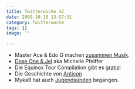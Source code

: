 ```yaml
---
title: Twitterwoche 42
date: 2009-10-18 13:57:31
category: Twitterwoche
tags: []
image: ''

---
```


* Master Ace & Edo G machen [zusammen Musik](http://www.wydublog.com/2009/10/ace-edo-little-young-video.html).
* [Dose One & Jel](http://ugsmag.com/2009/10/dose-one-and-jel-teach-the-kids-to-rap-video/) aka Michelle Pfeiffer
 * Die Equinox Tour Compilation gibt es [gratis](http://www.misantropolis.de/2009/10/equinox-tour-compilation-free-download/)!
* Die Geschichte von [Anticon](http://ugsmag.com/2009/10/the-history-and-evolution-of-anticon/)
* Myka9 hat auch [Jugendsünden](http://www.cocaineblunts.com/blunts/?p=4608) begangen.
